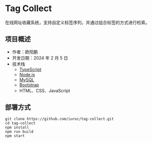 # Tag Collect

在线网址收藏系统，支持自定义标签序列，并通过组合标签的方式进行检索。

## 项目概述

- 作者：欧阳鹏
- 开发日期：2024 年 2 月 5 日
- 技术栈
  - [TypeScript](https://www.typescriptlang.org/)
  - [Node.js](https://nodejs.org/en)
  - [MySQL](https://www.mysql.com/)
  - [Bootstrap](https://getbootstrap.com/)
  - HTML、CSS、JavaScript

## 部署方式

```
git clone https://github.com/iuroc/tag-collect.git
cd tag-collect
npm install
npm run build
npm start
```
